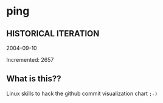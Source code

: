 # ping

## HISTORICAL ITERATION
2004-09-10

Incremented: 2657

## What is this?? 
Linux skills to hack the github commit visualization chart `;-)`
